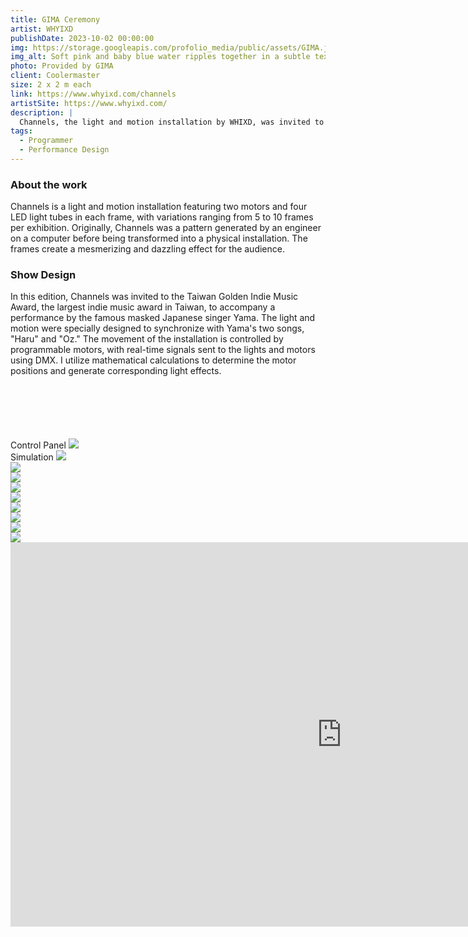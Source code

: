 ```yaml
---
title: GIMA Ceremony
artist: WHYIXD
publishDate: 2023-10-02 00:00:00
img: https://storage.googleapis.com/profolio_media/public/assets/GIMA.jpg
img_alt: Soft pink and baby blue water ripples together in a subtle texture.
photo: Provided by GIMA
client: Coolermaster
size: 2 x 2 m each
link: https://www.whyixd.com/channels
artistSite: https://www.whyixd.com/
description: |
  Channels, the light and motion installation by WHIXD, was invited to the Golden Indie Music Award to perform with the famous Japanese singer Yama.
tags:
  - Programmer
  - Performance Design
---
```


<style>
     .embed-container {
      --video--width: 1084;
      --video--height: 666;

      position: relative;
      padding-bottom: calc(var(--video--height) / var(--video--width) * 100%); /* 41.66666667% */
      overflow: hidden;
      max-width: 100%;
      background: black;
    }

    .embed-container iframe,
    .embed-container object,
    .embed-container embed {
      position: absolute;
      top: 0;
      left: 0;
      width: 100%;
      height: 100%;
    }
  </style>

### About the work

Channels is a light and motion installation featuring two motors and four LED light tubes in each frame, with variations ranging from 5 to 10 frames per exhibition. Originally, Channels was a pattern generated by an engineer on a computer before being transformed into a physical installation. The frames create a mesmerizing and dazzling effect for the audience.

### Show Design

In this edition, Channels was invited to the Taiwan Golden Indie Music Award, the largest indie music award in Taiwan, to accompany a performance by the famous masked Japanese singer Yama. The light and motion were specially designed to synchronize with Yama's two songs, "Haru" and "Oz." The movement of the installation is controlled by programmable motors, with real-time signals sent to the lights and motors using DMX. I utilize mathematical calculations to determine the motor positions and generate corresponding light effects.

<div class="gallery" style=" margin-top:100px;">

<div class="height  withTitle">
<span class="imgTitle">Control Panel</span>
<img style=""src="https://storage.googleapis.com/profolio_media/public/assets/GIMA/control.jpg">
</div>

<div class="width  withTitle">
<span class="imgTitle">Simulation</span>
<img style=""src="https://storage.googleapis.com/profolio_media/public/assets/GIMA/simu.jpg">
</div>

<div class="height ">
<span class="imgTitle"></span>
<img style=""src="https://storage.googleapis.com/profolio_media/public/assets/GIMA/motion.gif">
</div>

<div class="height ">
<span class="imgTitle"></span>
<img style=""src="https://storage.googleapis.com/profolio_media/public/assets/GIMA/p0.jpg">
</div>

<div class="height">
<span class="imgTitle"></span>
<img style=""src="https://storage.googleapis.com/profolio_media/public/assets/GIMA/m1.gif">

</div>

<div class="" style="grid-column :span 3;">
<span class="imgTitle"></span>
<img src="https://storage.googleapis.com/profolio_media/public/assets/GIMA/motionall.gif">

</div>

<div class="height  withTitle">
<img style=""src="https://storage.googleapis.com/profolio_media/public/assets/GIMA/p1.jpg">
</div>
<div class="width " >
<img style=""src="https://storage.googleapis.com/profolio_media/public/assets/GIMA/show4.jpg">
</div>

<div class="width " >
<img style=""src="https://storage.googleapis.com/profolio_media/public/assets/GIMA/show3.jpg">
</div>

<div class="height  withTitle">
<img style=""src="https://storage.googleapis.com/profolio_media/public/assets/GIMA/me.png">
</div>

</div>

<iframe width="1060" height="615" src="https://www.youtube.com/embed/CeZs0PS-ilg?si=gqQkq4o73gwxTlR2" title="YouTube video player" frameborder="0" allow="accelerometer; autoplay; clipboard-write; encrypted-media; gyroscope; picture-in-picture; web-share" referrerpolicy="strict-origin-when-cross-origin" allowfullscreen></iframe>
